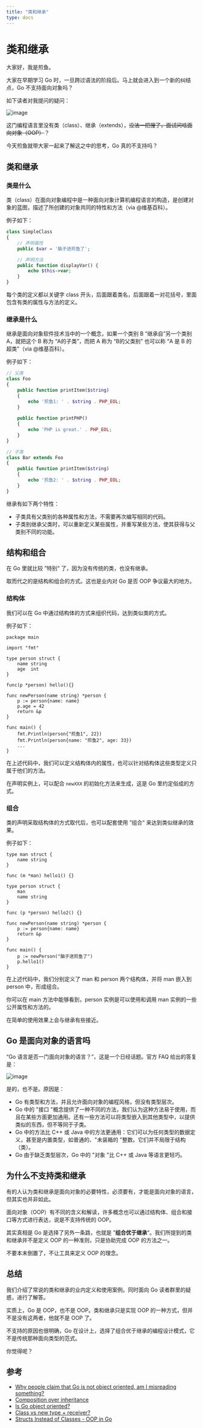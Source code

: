 ```yaml
---
title: "类和继承"
type: docs
---
```


# 类和继承

大家好，我是煎鱼。

大家在早期学习 Go 时，一旦跨过语法的阶段后。马上就会进入到一个新的纠结点，Go 不支持面向对象吗？

如下读者对我提问的疑问：

![image](../../../images/why-not-objects.png)

这门编程语言里没有类（class）、继承（extends），~~没法一把搜了，面试问啥面向对象（OOP）~~？

今天煎鱼就带大家一起来了解这之中的思考，Go 真的不支持吗？

## 类和继承

### 类是什么

类（class）在面向对象编程中是一种面向对象计算机编程语言的构造，是创建对象的蓝图，描述了所创建的对象共同的特性和方法（via @维基百科）。

例子如下：

```php
class SimpleClass
{
    // 声明属性
    public $var = '脑子进煎鱼了';

    // 声明方法
    public function displayVar() {
        echo $this->var;
    }
}
```

每个类的定义都以关键字 class 开头，后面跟着类名，后面跟着一对花括号，里面包含有类的属性与方法的定义。

### 继承是什么

继承是面向对象软件技术当中的一个概念，如果一个类别 B “继承自”另一个类别 A，就把这个 B 称为 “A的子类”，而把 A 称为 “B的父类别” 也可以称 “A 是 B 的超类”（via @维基百科）。

例子如下：

```php
// 父类
class Foo
{
    public function printItem($string)
    {
        echo '煎鱼1: ' . $string . PHP_EOL;
    }
    
    public function printPHP()
    {
        echo 'PHP is great.' . PHP_EOL;
    }
}

// 子类
class Bar extends Foo
{
    public function printItem($string)
    {
        echo '煎鱼2: ' . $string . PHP_EOL;
    }
}
```

继承有如下两个特性：
- 子类具有父类别的各种属性和方法，不需要再次编写相同的代码。
- 子类别继承父类时，可以重新定义某些属性，并重写某些方法，使其获得与父类别不同的功能。

## 结构和组合

在 Go 里就比较 ”特别“ 了，因为没有传统的类，也没有继承。

取而代之的是结构和组合的方式。这也是业内对 Go 是否 OOP 争议最大的地方。

### 结构体

我们可以在 Go 中通过结构体的方式来组织代码，达到类似类的方式。

例子如下：

```golang
package main

import "fmt"

type person struct {
    name string
    age  int
}

func(p *person) hello(){}

func newPerson(name string) *person {
    p := person{name: name}
    p.age = 42
    return &p
}

func main() {
    fmt.Println(person{"煎鱼1", 22})
    fmt.Println(person{name: "煎鱼2", age: 33})
    ...
}
```

在上述代码中，我们可以定义结构体内的属性，也可以针对结构体这些类型定义只属于他们的方法。

在声明实例上，可以配合 `newXXX` 的初始化方法来生成，这是 Go 里约定俗成的方式。

### 组合

类的声明采取结构体的方式取代后，也可以配套使用 ”组合“ 来达到类似继承的效果。

例子如下：

```golang
type man struct {
	name string
}

func (m *man) hello1() {}

type person struct {
	man
	name string
}

func (p *person) hello2() {}

func newPerson(name string) *person {
	p := person{name: name}
	return &p
}

func main() {
	p := newPerson("脑子进煎鱼了")
	p.hello1()
}
```

在上述代码中，我们分别定义了 man 和 person 两个结构体，并将 man 嵌入到 person 中，形成组合。

你可以在 main 方法中能够看到，person 实例是可以使用和调用 man 实例的一些公开属性和方法的。

在简单的使用效果上会与继承有些接近。

## Go 是面向对象的语言吗

“Go 语言是否一门面向对象的语言？”，这是一个日经话题。官方 FAQ 给出的答复是：

![image](../../../images/go-faq-objects.png)

是的，也不是。原因是：

- Go 有类型和方法，并且允许面向对象的编程风格，但没有类型层次。
- Go 中的 "接口 "概念提供了一种不同的方法，我们认为这种方法易于使用，而且在某些方面更加通用。还有一些方法可以将类型嵌入到其他类型中，以提供类似的东西，但不等同于子类。
- Go 中的方法比 C++ 或 Java 中的方法更通用：它们可以为任何类型的数据定义，甚至是内置类型，如普通的、"未装箱的 "整数。它们并不局限于结构（类）。
- Go 由于缺乏类型层次，Go 中的 "对象 "比 C++ 或 Java 等语言更轻巧。

## 为什么不支持类和继承

有的人认为类和继承是面向对象的必要特性，必须要有，才能是面向对象的语言，但其实也并非如此。

面向对象（OOP）有不同的含义和解读，许多概念也可以通过结构体、组合和接口等方式进行表达，说是不支持传统的 OOP。

其实真相是 Go 是选择了另外一条路，也就是 ”**组合优于继承**“。我们所提到的类和继承并不是定义 OOP 的一种准则，只是协助完成 OOP 的方法之一。

不要本末倒置了，不让工具来定义 OOP 的理念。

## 总结

我们介绍了常说的类和继承的业内定义和使用案例。同时面向 Go 读者群里的疑惑，进行了解答。

实质上，Go 是 OOP，也不是 OOP。类和继承只是实现 OOP 的一种方式，但并不是没有这两者，他就不是 OOP 了。

不支持的原因也很明确，Go 在设计上，选择了组合优于继承的编程设计模式，它不是传统那种面向类型的范式。

你觉得呢？
 
## 参考

- [Why people claim that Go is not object oriented, am I misreading something?](https://www.reddit.com/r/golang/comments/a9rn6n/why_people_claim_that_go_is_not_object_oriented/)
- [Composition over inheritance](https://en.wikipedia.org/wiki/Composition_over_inheritance)
- [Is Go object oriented?](https://flaviocopes.com/golang-is-go-object-oriented/)
- [Class vs new type + receiver?](https://www.reddit.com/r/golang/comments/a8zgvm/class_vs_new_type_receiver/)
- [Structs Instead of Classes - OOP in Go](https://golangbot.com/structs-instead-of-classes/)